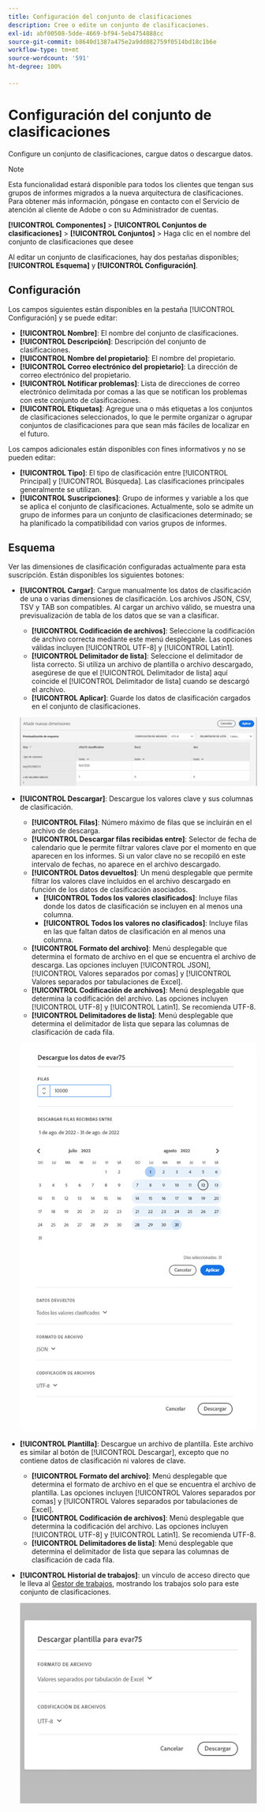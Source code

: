 ```yaml
---
title: Configuración del conjunto de clasificaciones
description: Cree o edite un conjunto de clasificaciones.
exl-id: abf00508-5dde-4669-bf94-5eb4754888cc
source-git-commit: b8640d1387a475e2a9dd082759f0514bd18c1b6e
workflow-type: tm+mt
source-wordcount: '591'
ht-degree: 100%

---
```


# Configuración del conjunto de clasificaciones

Configure un conjunto de clasificaciones, cargue datos o descargue datos.

>[!NOTE]
>
>Esta funcionalidad estará disponible para todos los clientes que tengan sus grupos de informes migrados a la nueva arquitectura de clasificaciones. Para obtener más información, póngase en contacto con el Servicio de atención al cliente de Adobe o con su Administrador de cuentas.

**[!UICONTROL Componentes]** > **[!UICONTROL Conjuntos de clasificaciones]** > **[!UICONTROL Conjuntos]** > Haga clic en el nombre del conjunto de clasificaciones que desee

Al editar un conjunto de clasificaciones, hay dos pestañas disponibles; **[!UICONTROL Esquema]** y **[!UICONTROL Configuración]**.

## Configuración 

Los campos siguientes están disponibles en la pestaña [!UICONTROL Configuración] y se puede editar:

* **[!UICONTROL Nombre]**: El nombre del conjunto de clasificaciones.
* **[!UICONTROL Descripción]**: Descripción del conjunto de clasificaciones.
* **[!UICONTROL Nombre del propietario]**: El nombre del propietario.
* **[!UICONTROL Correo electrónico del propietario]**: La dirección de correo electrónico del propietario.
* **[!UICONTROL Notificar problemas]**: Lista de direcciones de correo electrónico delimitada por comas a las que se notifican los problemas con este conjunto de clasificaciones.
* **[!UICONTROL Etiquetas]**: Agregue una o más etiquetas a los conjuntos de clasificaciones seleccionados, lo que le permite organizar o agrupar conjuntos de clasificaciones para que sean más fáciles de localizar en el futuro.

Los campos adicionales están disponibles con fines informativos y no se pueden editar:

* **[!UICONTROL Tipo]**: El tipo de clasificación entre [!UICONTROL Principal] y [!UICONTROL Búsqueda]. Las clasificaciones principales generalmente se utilizan.
* **[!UICONTROL Suscripciones]**: Grupo de informes y variable a los que se aplica el conjunto de clasificaciones. Actualmente, solo se admite un grupo de informes para un conjunto de clasificaciones determinado; se ha planificado la compatibilidad con varios grupos de informes.

## Esquema

Ver las dimensiones de clasificación configuradas actualmente para esta suscripción. Están disponibles los siguientes botones:

* **[!UICONTROL Cargar]**: Cargue manualmente los datos de clasificación de una o varias dimensiones de clasificación. Los archivos JSON, CSV, TSV y TAB son compatibles. Al cargar un archivo válido, se muestra una previsualización de tabla de los datos que se van a clasificar.
   * **[!UICONTROL Codificación de archivos]**: Seleccione la codificación de archivo correcta mediante este menú desplegable. Las opciones válidas incluyen [!UICONTROL UTF-8] y [!UICONTROL Latin1].
   * **[!UICONTROL Delimitador de lista]**: Seleccione el delimitador de lista correcto. Si utiliza un archivo de plantilla o archivo descargado, asegúrese de que el [!UICONTROL Delimitador de lista] aquí coincide el [!UICONTROL Delimitador de lista] cuando se descargó el archivo.
   * **[!UICONTROL Aplicar]**: Guarde los datos de clasificación cargados en el conjunto de clasificaciones.

   ![Carga del conjunto de clasificaciones](../assets/classification-set-upload.png)

* **[!UICONTROL Descargar]**: Descargue los valores clave y sus columnas de clasificación.
   * **[!UICONTROL Filas]**: Número máximo de filas que se incluirán en el archivo de descarga.
   * **[!UICONTROL Descargar filas recibidas entre]**: Selector de fecha de calendario que le permite filtrar valores clave por el momento en que aparecen en los informes. Si un valor clave no se recopiló en este intervalo de fechas, no aparece en el archivo descargado.
   * **[!UICONTROL Datos devueltos]**: Un menú desplegable que permite filtrar los valores clave incluidos en el archivo descargado en función de los datos de clasificación asociados.
      * **[!UICONTROL Todos los valores clasificados]**: Incluye filas donde los datos de clasificación se incluyen en al menos una columna.
      * **[!UICONTROL Todos los valores no clasificados]**: Incluye filas en las que faltan datos de clasificación en al menos una columna.
   * **[!UICONTROL Formato del archivo]**: Menú desplegable que determina el formato de archivo en el que se encuentra el archivo de descarga. Las opciones incluyen [!UICONTROL JSON], [!UICONTROL Valores separados por comas] y [!UICONTROL Valores separados por tabulaciones de Excel].
   * **[!UICONTROL Codificación de archivos]**: Menú desplegable que determina la codificación del archivo. Las opciones incluyen [!UICONTROL UTF-8] y [!UICONTROL Latin1]. Se recomienda UTF-8.
   * **[!UICONTROL Delimitadores de lista]**: Menú desplegable que determina el delimitador de lista que separa las columnas de clasificación de cada fila.

   ![Descarga de conjunto de clasificaciones](../assets/classification-set-download.png)

* **[!UICONTROL Plantilla]**: Descargue un archivo de plantilla. Este archivo es similar al botón de [!UICONTROL Descargar], excepto que no contiene datos de clasificación ni valores de clave.
   * **[!UICONTROL Formato del archivo]**: Menú desplegable que determina el formato de archivo en el que se encuentra el archivo de plantilla. Las opciones incluyen [!UICONTROL Valores separados por comas] y [!UICONTROL Valores separados por tabulaciones de Excel].
   * **[!UICONTROL Codificación de archivos]**: Menú desplegable que determina la codificación del archivo. Las opciones incluyen [!UICONTROL UTF-8] y [!UICONTROL Latin1]. Se recomienda UTF-8.
   * **[!UICONTROL Delimitadores de lista]**: Menú desplegable que determina el delimitador de lista que separa las columnas de clasificación de cada fila.
* **[!UICONTROL Historial de trabajos]**: un vínculo de acceso directo que le lleva al [Gestor de trabajos](job-manager.md), mostrando los trabajos solo para este conjunto de clasificaciones.

   ![Plantilla de conjunto de clasificaciones](../assets/classification-set-template.png)
